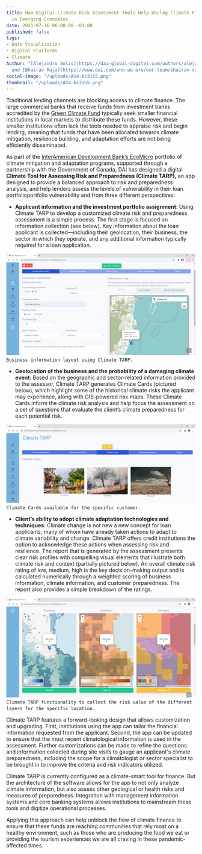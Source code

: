 ```yaml
---
title: How Digital Climate Risk Assessment Tools Help Unclog Climate Finance Flows
  in Emerging Economies
date: 2021-07-16 06:00:00 -04:00
published: false
tags:
- Data Visualization
- Digital Platforms
- Climate
Author: "[Alejandro Solis](https://dai-global-digital.com/authors/alejandro-solis/)
  and [Bhairav Raja](https://www.dai.com/who-we-are/our-team/bhairav-raja)"
social-image: "/uploads/AS4-bc3155.png"
thumbnail: "/uploads/AS4-bc3155.png"
---
```


Traditional lending channels are blocking access to climate finance. The large commercial banks that receive funds from investment banks accredited by the [Green Climate Fund](https://www.greenclimate.fund/) typically seek smaller financial institutions in local markets to distribute these funds. However, these smaller institutions often lack the tools needed to appraise risk and begin lending, meaning that funds that have been allocated towards climate mitigation, resilience building, and adaptation efforts are not being efficiently disseminated.

<!--more-->

As part of the [InterAmerican Development Bank’s EcoMicro](https://www.dai.com/our-work/projects/belize-idb-ecomicro-project) portfolio of climate mitigation and adaptation programs, supported through a partnership with the Government of Canada, DAI has designed a digital **Climate Tool for Assessing Risk and Preparedness (Climate TARP),** an app designed to provide a balanced approach to risk and preparedness analysis, and help lenders assess the levels of vulnerability in their loan portfolioportfolio vulnerability and from three different perspectives:

* **Applicant information and the investment portfolio assignment**: Using Climate TARP to develop a customized climate risk and preparedness assessment is a simple process. The first stage is focused on information collection (see below). Key information about the loan applicant is collected—including their geolocation, their business, the sector in which they operate, and any additional information typically required for a loan application.

![AS2.png](/uploads/AS2.png)`Business information layout using Climate TARP.`

* **Geolocation of the business and the probability of a damaging climate event**: Based on the geographic and sector-related information provided to the assessor, Climate TARP generates Climate Cards (pictured below), which highlight some of the historical climate risks the applicant may experience, along with GIS-powered risk maps. These Climate Cards inform the climate risk analysis and help focus the assessment on a set of questions that evaluate the client’s climate preparedness for each potential risk.

![AS3.png](/uploads/AS3.png)`Climate Cards available for the specific customer.`

* **Client’s ability to adopt climate adaptation technologies and techniques**: Climate change is not new a new concept for loan applicants, many of whom have already taken actions to adapt to climate variability and change. Climate TARP offers credit institutions the option to acknowledge these actions when assessing risk and resilience. The report that is generated by the assessment presents clear risk profiles with compelling visual elements that illustrate both climate risk and context (partially pictured below). An overall climate risk rating of low, medium, high is the key decision-making output and is calculated numerically through a weighted scoring of business information, climate information, and customer preparedness. The report also provides a simple breakdown of the ratings.

![AS4.png](/uploads/AS4.png)`Climate TARP functionality to collect the risk value of the different layers for the specific location.`

Climate TARP features a forward-looking design that allows customization and upgrading. First, institutions using the app can tailor the financial information requested from the applicant. Second, the app can be updated to ensure that the most recent climatological information is used in the assessment. Further customizations can be made to refine the questions and information collected during site visits to gauge an applicant's climate preparedness, including the scope for a climatologist or sector specialist to be brought in to improve the criteria and risk indicators utilized. 

Climate TARP is currently configured as a climate-smart tool for finance. But the architecture of the software allows for the app to not only analyze climate information, but also assess other geological or health risks and measures of preparedness. Integration with management information systems and core banking systems allows institutions to mainstream these tools and digitize operational processes.

Applying this approach can help unblock the flow of climate finance to ensure that these funds are reaching communities that rely most on a healthy environment, such as those who are producing the food we eat or providing the tourism experiences we are all craving in these pandemic-affected times.
